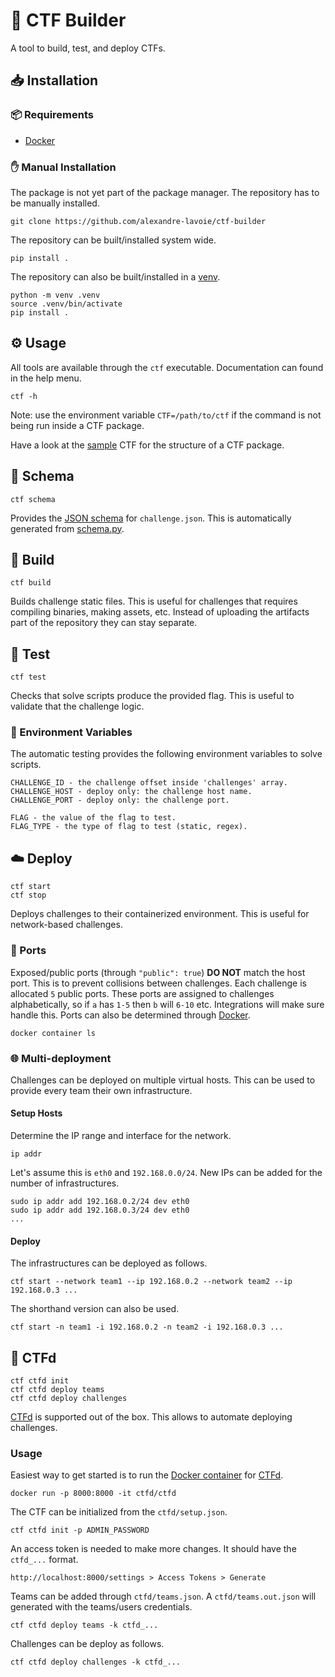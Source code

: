 # 🚩 CTF Builder

A tool to build, test, and deploy CTFs.

## 📥 Installation

### 📦 Requirements

- [Docker](https://docs.docker.com/get-docker/)

### ✋ Manual Installation

The package is not yet part of the package manager. The repository has to be manually installed.

```
git clone https://github.com/alexandre-lavoie/ctf-builder
```

The repository can be built/installed system wide.

```
pip install .
```

The repository can also be built/installed in a [venv](https://docs.python.org/3/library/venv.html).

```
python -m venv .venv
source .venv/bin/activate
pip install .
```

## ⚙️ Usage

All tools are available through the `ctf` executable. Documentation can found in the help menu.

```
ctf -h
```

Note: use the environment variable `CTF=/path/to/ctf` if the command is not being run inside a CTF package.

Have a look at the [sample](./sample) CTF for the structure of a CTF package.

## 🎨 Schema

```
ctf schema
```

Provides the [JSON schema](https://json-schema.org/) for `challenge.json`. This is automatically generated from [schema.py](ctf_builder/schema.py).

## 🔨 Build

```
ctf build
```

Builds challenge static files. This is useful for challenges that requires compiling binaries, making assets, etc. Instead of uploading the artifacts part of the repository they can stay separate.

## 🧪 Test

```
ctf test
```

Checks that solve scripts produce the provided flag. This is useful to validate that the challenge logic.

### 🌱 Environment Variables

The automatic testing provides the following environment variables to solve scripts.

```
CHALLENGE_ID - the challenge offset inside 'challenges' array.
CHALLENGE_HOST - deploy only: the challenge host name.
CHALLENGE_PORT - deploy only: the challenge port.

FLAG - the value of the flag to test.
FLAG_TYPE - the type of flag to test (static, regex).
```

## ☁️ Deploy

```
ctf start
ctf stop
```

Deploys challenges to their containerized environment. This is useful for network-based challenges.

### 🔌 Ports

Exposed/public ports (through `"public": true`) **DO NOT** match the host port. This is to prevent collisions between challenges. Each challenge is allocated `5` public ports. These ports are assigned to challenges alphabetically, so if `a` has `1-5` then `b` will `6-10` etc. Integrations will make sure handle this. Ports can also be determined through [Docker](https://docs.docker.com/get-docker/).

```
docker container ls
```

### 🌐 Multi-deployment

Challenges can be deployed on multiple virtual hosts. This can be used to provide every team their own infrastructure. 

#### Setup Hosts

Determine the IP range and interface for the network.

```
ip addr
```

Let's assume this is `eth0` and `192.168.0.0/24`. New IPs can be added for the number of infrastructures. 

```
sudo ip addr add 192.168.0.2/24 dev eth0
sudo ip addr add 192.168.0.3/24 dev eth0
...
```

#### Deploy

The infrastructures can be deployed as follows.

```
ctf start --network team1 --ip 192.168.0.2 --network team2 --ip 192.168.0.3 ...
```

The shorthand version can also be used.

```
ctf start -n team1 -i 192.168.0.2 -n team2 -i 192.168.0.3 ...
```

## 🚩 CTFd

```
ctf ctfd init
ctf ctfd deploy teams
ctf ctfd deploy challenges
```

[CTFd](https://ctfd.io/) is supported out of the box. This allows to automate deploying challenges.

### Usage

Easiest way to get started is to run the [Docker container](https://docs.docker.com/get-docker/) for [CTFd](https://ctfd.io/).

```
docker run -p 8000:8000 -it ctfd/ctfd
```

The CTF can be initialized from the `ctfd/setup.json`.

```
ctf ctfd init -p ADMIN_PASSWORD
```

An access token is needed to make more changes. It should have the `ctfd_...` format.

```
http://localhost:8000/settings > Access Tokens > Generate
```

Teams can be added through `ctfd/teams.json`. A `ctfd/teams.out.json` will generated with the teams/users credentials.

```
ctf ctfd deploy teams -k ctfd_...
```

Challenges can be deploy as follows.

```
ctf ctfd deploy challenges -k ctfd_...
```

